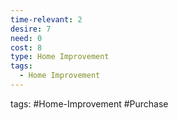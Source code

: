```yaml
---
time-relevant: 2
desire: 7
need: 0
cost: 8
type: Home Improvement
tags:
  - Home Improvement
---
```

tags: #Home-Improvement #Purchase